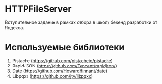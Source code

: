 # HTTPFileServer
Вступительное задание в рамках отбора в школу бекенд разработки от Яндекса.

# Используемые библиотеки
1. Pistache (https://github.com/pistacheio/pistache) 
2. RapidJSON (https://github.com/Tencent/rapidjson/)
3. Date (https://github.com/HowardHinnant/date)
4. Libpqxx (https://github.com/jtv/libpqxx)
